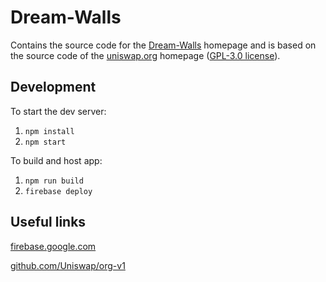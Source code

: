 # Dream-Walls


Contains the source code for the [Dream-Walls](https://Dream-Walls) homepage and is based on the source code of the [uniswap.org](https://uniswap.org) homepage ([GPL-3.0 license](https://github.com/web2app-app/app-v1/blob/main/LICENSE)).

## Development

To start the dev server:

1. `npm install`
2. `npm start`

To build and host app:

1. `npm run build`
2. `firebase deploy`

## Useful links

[firebase.google.com](https://firebase.google.com)

[github.com/Uniswap/org-v1](https://github.com/Uniswap/org-v1)

